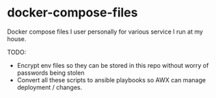 # docker-compose-files

Docker compose files I user personally for various service I run at my house.

TODO:
- Encrypt env files so they can be stored in this repo without worry of passwords being stolen
- Convert all these scripts to ansible playbooks so AWX can manage deployment / changes.
